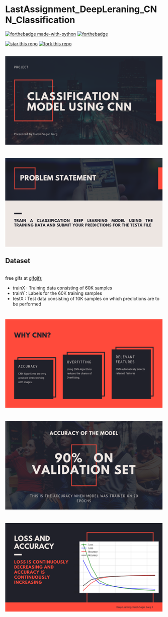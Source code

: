 # LastAssignment_DeepLeraning_CNN_Classification
[![forthebadge made-with-python](http://ForTheBadge.com/images/badges/made-with-python.svg)](https://www.python.org/)
[![forthebadge](https://forthebadge.com/images/badges/built-with-love.svg)](https://forthebadge.com)

[![star this repo](http://githubbadges.com/star.svg?user=harshgarg27&repo=LastAssignment_DeepLeraning_CNN_Classification&style=default)](https://github.com/harshgarg27/LastAssignment_DeepLeraning_CNN_Classification)
[![fork this repo](http://githubbadges.com/fork.svg?user=harshgarg27&repo=LastAssignment_DeepLeraning_CNN_Classification&style=default)](https://github.com/harshgarg27/LastAssignment_DeepLeraning_CNN_Classification/fork)

<br>
<img src="images1/1.png" width="500">

#
<img src="images1/2.png" width="500" />

## Dataset
<img src="https://i.imgur.com/09gIaUG.gif" width=500 alt="" /><br/>free gifs at <a href="http://gifgifs.com/">gifgifs</a>

* trainX : Training data consisting of 60K samples
* trainY : Labels for the 60K training samples
* testX  : Test data consisting of 10K samples on which predictions are to be performed

#
<img src="images1/3.png" width="500" />

#
<img src="images1/7.png" width="500" />

#
<img src="images1/8.png" width="500" />

